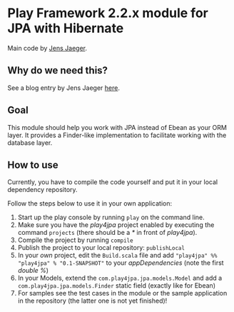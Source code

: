 Play Framework 2.2.x module for JPA with Hibernate
==================================================

Main code by [Jens Jaeger](https://github.com/jensjaeger/play4jpa).

Why do we need this?
--------------------
See a blog entry by Jens Jaeger [here](http://www.jensjaeger.com/2013/11/play-framework-2-ebean-vs-jpa/).

Goal
----
This module should help you work with JPA instead of Ebean as your ORM layer. It provides a Finder-like implementation to facilitate working with the database layer.

How to use
----------
Currently, you have to compile the code yourself and put it in your local dependency repository.

Follow the steps below to use it in your own application:

1. Start up the play console by running `play` on the command line.
2. Make sure you have the _play4jpa_ project enabled by executing the command `projects` (there should be a _*_ in front of _play4jpa_).
3. Compile the project by running `compile`
4. Publish the project to your local repository: `publishLocal`
5. In your *own* project, edit the `Build.scala` file and add `"play4jpa" %% "play4jpa" % "0.1-SNAPSHOT"` to your _appDependencies_ (note the first *double %*)
6. In your Models, extend the `com.play4jpa.jpa.models.Model` and add a `com.play4jpa.jpa.models.Finder` static field (exactly like for Ebean)
7. For samples see the test cases in the module or the sample application in the repository (the latter one is not yet finished)!
